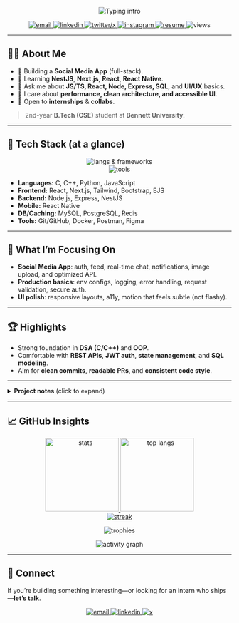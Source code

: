 <!-- Profile README: Vansh Mehta | polished + visual -->

<!-- Hero -->
<p align="center">
  <img src="https://readme-typing-svg.demolab.com?font=Inter&weight=700&size=28&duration=2500&pause=800&center=true&vCenter=true&width=800&lines=Hi%F0%9F%91%8B+I'm+Vansh+Mehta;Full-stack+Developer;2nd-year+@+Bennett+University;I+build+fast%2C+usable+web+%26+mobile+apps" alt="Typing intro">
</p>

<!-- Quick links -->
<p align="center">
  <a href="mailto:mvansh705@gmail.com">
    <img src="https://img.shields.io/badge/Email-mvansh705%40gmail.com-D14836?logo=gmail&logoColor=white" alt="email">
  </a>
  <a href="https://www.linkedin.com/in/vansh-mehta-8867b8275/">
    <img src="https://img.shields.io/badge/LinkedIn-Vansh%20Mehta-0A66C2?logo=linkedin&logoColor=white" alt="linkedin">
  </a>
  <a href="https://twitter.com/vanshmehta22914">
    <img src="https://img.shields.io/badge/X-@vanshmehta22914-111?logo=x&logoColor=white" alt="twitter/x">
  </a>
  <a href="https://instagram.com/mvansh_2005">
    <img src="https://img.shields.io/badge/Instagram-@mvansh_2005-E4405F?logo=instagram&logoColor=white" alt="instagram">
  </a>
  <a href="https://drive.google.com/file/d/10IaM3D0BiZ8xH0aiE72Efyu4MsQhHZ3h/view?usp=drive_link">
    <img src="https://img.shields.io/badge/Resume-View-2F80ED?logo=googledrive&logoColor=white" alt="resume">
  </a>
  <img src="https://komarev.com/ghpvc/?username=mvanshbu0681&label=Profile%20Views&style=flat&color=brightgreen" alt="views">
</p>

---

## 👨‍💻 About Me
- 🔭 Building a **Social Media App** (full-stack).
- 🌱 Learning **NestJS**, **Next.js**, **React**, **React Native**.
- 💬 Ask me about **JS/TS, React, Node, Express, SQL**, and **UI/UX** basics.
- 🎯 I care about **performance, clean architecture, and accessible UI**.
- 🤝 Open to **internships** & **collabs**.

> 2nd-year **B.Tech (CSE)** student at **Bennett University**.

---

## 🧰 Tech Stack (at a glance)

<p align="center">
  <img src="https://skillicons.dev/icons?i=c,cpp,python,js,html,css,react,nextjs,reactnative,nodejs,express,nestjs,ejs" alt="langs & frameworks">
  <br/>
  <img src="https://skillicons.dev/icons?i=mysql,postgres,redis,git,github,docker,postman,figma,tailwind,bootstrap" alt="tools">
</p>

- **Languages:** C, C++, Python, JavaScript  
- **Frontend:** React, Next.js, Tailwind, Bootstrap, EJS  
- **Backend:** Node.js, Express, NestJS  
- **Mobile:** React Native  
- **DB/Caching:** MySQL, PostgreSQL, Redis  
- **Tools:** Git/GitHub, Docker, Postman, Figma

---

## 🚀 What I’m Focusing On
- **Social Media App**: auth, feed, real-time chat, notifications, image upload, and optimized API.
- **Production basics**: env configs, logging, error handling, request validation, secure auth.
- **UI polish**: responsive layouts, a11y, motion that feels subtle (not flashy).

---

## 🏆 Highlights
- Strong foundation in **DSA (C/C++)** and **OOP**.  
- Comfortable with **REST APIs**, **JWT auth**, **state management**, and **SQL modeling**.  
- Aim for **clean commits**, **readable PRs**, and **consistent code style**.

<!-- Add concrete highlights from LinkedIn here if you want -->
<!-- Example:
- 🎖️ Smart India Hackathon 2024 – Finalist (Problem: XYZ)
- 🥇 CodeChef Campus Chapter – Top 5% (Rating: XXXX)
- 📜 Certifications: XYZ (Coursera), ABC (Udemy)
-->

---


<details>
<summary><b>Project notes</b> (click to expand)</summary>

- **Social Media App:** Next.js/React + Node/NestJS, PostgreSQL/Redis, file uploads, feed algo v1, WebSocket/Socket.IO for chat.
- **Portfolio:** modern, accessible, mobile-first site with case studies and contact.
- **(Optional)**: Add a small CLI tool or API microservice to show breadth.

</details>

---

## 📈 GitHub Insights

<p align="center">
  <a href="https://github.com/mvanshbu0681">
    <img height="165" alt="stats" src="https://github-readme-stats.vercel.app/api?username=mvanshbu0681&show_icons=true&include_all_commits=true&count_private=true&hide_border=true&rank_icon=github&theme=transparent">
  </a>
  <a href="https://github.com/mvanshbu0681">
    <img height="165" alt="top langs" src="https://github-readme-stats.vercel.app/api/top-langs/?username=mvanshbu0681&layout=compact&hide_border=true&theme=transparent">
  </a>
  <br/>
  <a href="https://github.com/mvanshbu0681">
    <img alt="streak" src="https://github-readme-streak-stats.herokuapp.com?user=mvanshbu0681&hide_border=true&theme=transparent">
  </a>
</p>

<p align="center">
  <img src="https://github-profile-trophy.vercel.app/?username=mvanshbu0681&theme=flat&no-bg=true&no-frame=true&margin-w=10" alt="trophies">
</p>

<p align="center">
  <img src="https://github-readme-activity-graph.vercel.app/graph?username=mvanshbu0681&theme=github-compact&hide_border=true" alt="activity graph">
</p>

---

## 🤝 Connect
If you’re building something interesting—or looking for an intern who ships—**let’s talk**.

<p align="center">
  <a href="mailto:mvansh705@gmail.com">
    <img src="https://img.shields.io/badge/Email-Contact-D14836?logo=gmail&logoColor=white" alt="email">
  </a>
  <a href="https://www.linkedin.com/in/vansh-mehta-8867b8275/">
    <img src="https://img.shields.io/badge/LinkedIn-Connect-0A66C2?logo=linkedin&logoColor=white" alt="linkedin">
  </a>
  <a href="https://twitter.com/vanshmehta22914">
    <img src="https://img.shields.io/badge/X-Follow-111?logo=x&logoColor=white" alt="x">
  </a>
</p>
